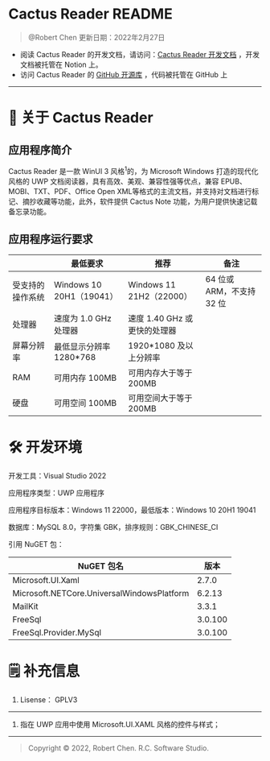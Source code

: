 # Cactus Reader README

> @Robert Chen 更新日期：2022年2月27日

- 阅读 Cactus Reader 的开发文档，请访问：[Cactus Reader 开发文档](https://www.notion.so/Cactus-Reader-93e5d471876f4bcbb78c0d7500a69631) ，开发文档被托管在 Notion 上。
- 访问 Cactus Reader 的 [GitHub 开源库](https://github.com/Robert-RK-Chen/Cactus-Reader) ，代码被托管在 GitHub 上

---

# 🌵 关于 Cactus Reader

## 应用程序简介

Cactus Reader 是一款 WinUI 3 风格$^1$的，为 Microsoft Windows 打造的现代化风格的 UWP 文档阅读器，具有高效、美观、兼容性强等优点，兼容 EPUB、MOBI、TXT、PDF、Office Open XML等格式的主流文档，并支持对文档进行标记、摘抄收藏等功能，此外，软件提供 Cactus Note 功能，为用户提供快速记载备忘录功能。

## 应用程序运行要求

|  | 最低要求 | 推荐 | 备注 |
| --- | --- | --- | --- |
| 受支持的操作系统 | Windows 10 20H1（19041） | Windows 11 21H2（22000） | 64 位或 ARM，不支持 32 位 |
| 处理器 | 速度为 1.0 GHz 处理器 | 速度 1.40 GHz 或更快的处理器 |  |
| 屏幕分辨率 | 最低显示分辨率 1280*768 | 1920*1080 及以上分辨率 |  |
| RAM | 可用内存 100MB | 可用内存大于等于 200MB |  |
| 硬盘 | 可用空间 100MB | 可用空间大于等于 200MB |  |

# 🛠️ 开发环境

开发工具：Visual Studio 2022

应用程序类型：UWP 应用程序

应用程序目标版本：Windows 11 22000，最低版本：Windows 10 20H1 19041

数据库：MySQL 8.0，字符集 GBK，排序规则：GBK_CHINESE_CI

引用 NuGET 包：

| NuGET 包名 | 版本 |
| --- | --- |
| Microsoft.UI.Xaml | 2.7.0 |
| Microsoft.NETCore.UniversalWindowsPlatform | 6.2.13 |
| MailKit | 3.3.1 |
| FreeSql | 3.0.100 |
| FreeSql.Provider.MySql | 3.0.100 |

# 🗒️ 补充信息

1. Lisense： GPLV3

---

1. 指在 UWP 应用中使用 Microsoft.UI.XAML 风格的控件与样式；

---

> Copyright © 2022, Robert Chen. R.C. Software Studio. 